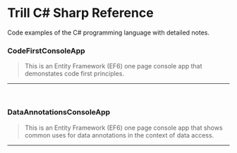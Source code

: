 # Trill C# Sharp Reference
Code examples of the C# programming language with detailed notes.

### CodeFirstConsoleApp
> This is an Entity Framework (EF6) one page console app that demonstates code first principles.
***
<br>

### DataAnnotationsConsoleApp
> This is an Entity Framework (EF6) one page console app that shows common uses for data annotations in the context of  data access.
***
<br>


